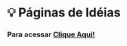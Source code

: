# 💡 Páginas de Idéias
### Para acessar <a href="https://brunnuscz.github.io/info-produto/"> Clique Aqui!</a> 

